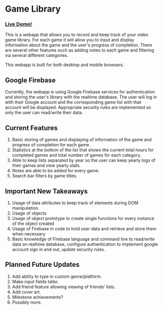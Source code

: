 # Game Library

### <a href="https://mygamelibrary.net">Live Demo!</a>

This is a webapp that allows you to record and keep track of your video game library. For each game it will allow you to input and display information about the game and the user's progress of completion. There are several other features such as adding notes to each game and filtering via several different categories.

This webapp is built for both desktop and mobile browsers.


## Google Firebase

Currently, the webapp is using Google Firebase services for authentication and storing the user's library with the realtime database. The user will log in with their Google account and the corresponding game list with that account will be displayed. Appropriate security rules are implemented so only the user can read/write their data.


## Current Features

1. Basic storing of games and displaying of information of the game and progress of completion for each game.
2. Statistics at the bottom of the list that shows the current total hours for completed games and total number of games for each category.
3. Able to keep lists separated by year so the user can keep yearly logs of their games and view yearly stats.
4. Notes are able to be added for every game.
5. Search bar filters by game titles.


## Important New Takeaways

1. Usage of data attributes to keep track of elements during DOM manipulation.
2. Usage of objects
3. Usage of object prototype to create single functions for every instance of the object created
4. Usage of Firebase in code to hold user data and retrieve and store them when necessary
5. Basic knowledge of Firebase language and command line to read/write data on realtime database, configure authentication to implement google account sign in and out, update security rules.


## Planned Future Updates

1. Add ability to type in custom genre/platform.
2. Make input fields taller.
3. Add friend feature allowing viewing of friends' lists.
4. Add cover art.
5. Milestone achievements?
6. Possibly more.
